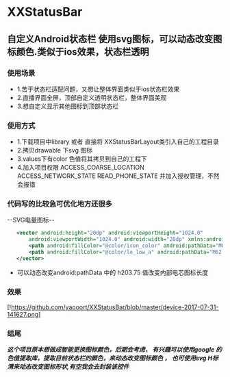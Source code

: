 # XXStatusBar

## 自定义Android状态栏 使用svg图标，可以动态改变图标颜色.类似于ios效果，状态栏透明

### 使用场景
- 1.苦于状态栏适配问题，又想让整体界面类似于ios状态栏效果
- 2.直播界面全屏，顶部自定义透明状态栏，整体界面美观
- 3.想自定义显示其他图标到顶部状态栏


### 使用方式
- 1.下载项目中library 或者 直接将 XXStatusBarLayout类引入自己的工程目录
- 2.拷贝drawable 下svg 图标
- 3.values下有color 色值将其拷贝到自己的工程下
- 4.加入项目权限 ACCESS_COARSE_LOCATION ACCESS_NETWORK_STATE READ_PHONE_STATE 并加入授权管理，不然会报错


### 代码写的比较急可优化地方还很多

--SVG电量图标--

```xml
   <vector android:height="20dp" android:viewportHeight="1024.0"
       android:viewportWidth="1024.0" android:width="20dp" xmlns:android="http://schemas.android.com/apk/res/android">
       <path android:fillColor="@color/icon_color" android:pathData="M877.7,313.5L62.7,313.5A62.7,62.7 0,0 0,0 376.2v271.7c0,34.6 28.1,62.7 62.7,62.7 h815 a62.7,62.7 0,0 0,62.7 -62.7v-271.7a62.7,62.7 0,0 0,-62.7 -62.7zM919.5,647.8c0,23.1 -18.7,41.8 -41.8,41.8L62.7,689.6a41.8,41.8 0,0 1,-41.8 -41.8v-271.7c0,-23.1 18.7,-41.8 41.8,-41.8h815c23.1,0 41.8,18.7 41.8,41.8v271.7z"/>
       <path android:fillColor="@color/le_low_a" android:pathData="M62.7,355.3 h203.75 c11.5,0 20.9,9.3 20.9,20.9 v271.7 c0,11.5 -9.3,20.9 -20.9,20.9 H62.7 a20.9,20.9 0,0 1,-20.9 -20.9 v-271.7 c0,-11.6 9.3,-20.9 20.9,-20.9 zM961.3,438.8 A62.7,62.7 0,0 1,1024 501.6v20.9a62.7,62.7 0,0 1,-62.7 62.7v-146.3z"/>
   </vector>
```

- 可以动态改变android:pathData 中的 h203.75 值改变内部电芯图标长度

### 效果
[!https://github.com/yaooort/XXStatusBar/blob/master/device-2017-07-31-141627.png]


### 结尾

___这个项目原本想做成智能更换图标颜色，后期会考虑，
   有兴趣可以使用google 的色值提取库，提取目前状态栏的颜色，来动态改变图标颜色 ，
   也可使用svg H标清来动态改变图标形状,有空我会去封装该控件___
   


